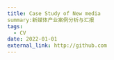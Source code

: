 ```yaml
---
title: Case Study of New media
summary:新媒体产业案例分析与汇报
tags:
  - CV
date: 2022-01-01
external_link: http://github.com
---
```

